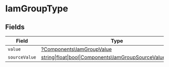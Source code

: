 # IamGroupType


## Fields

| Field                                                                                                          | Type                                                                                                           | Required                                                                                                       | Description                                                                                                    | Example                                                                                                        |
| -------------------------------------------------------------------------------------------------------------- | -------------------------------------------------------------------------------------------------------------- | -------------------------------------------------------------------------------------------------------------- | -------------------------------------------------------------------------------------------------------------- | -------------------------------------------------------------------------------------------------------------- |
| `value`                                                                                                        | [?Components\IamGroupValue](../../Models/Components/IamGroupValue.md)                                          | :heavy_minus_sign:                                                                                             | N/A                                                                                                            | team                                                                                                           |
| `sourceValue`                                                                                                  | [string\|float\|bool\|Components\IamGroupSourceValue4\|array\|null](../../Models/Components/IamGroupSourceValue.md) | :heavy_minus_sign:                                                                                             | N/A                                                                                                            |                                                                                                                |